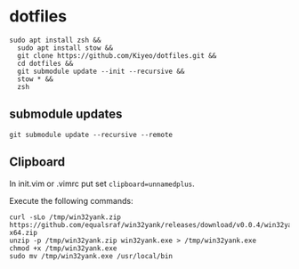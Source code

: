 # dotfiles

```
sudo apt install zsh &&
  sudo apt install stow &&
  git clone https://github.com/Kiyeo/dotfiles.git &&
  cd dotfiles &&
  git submodule update --init --recursive &&
  stow * &&
  zsh
```
## submodule updates
```
git submodule update --recursive --remote
```
## Clipboard
In init.vim or .vimrc put set `clipboard=unnamedplus`.

Execute the following commands:

```
curl -sLo /tmp/win32yank.zip https://github.com/equalsraf/win32yank/releases/download/v0.0.4/win32yank-x64.zip
unzip -p /tmp/win32yank.zip win32yank.exe > /tmp/win32yank.exe
chmod +x /tmp/win32yank.exe
sudo mv /tmp/win32yank.exe /usr/local/bin
```
